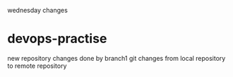 wednesday changes
# devops-practise
new repository
changes done by branch1
git changes from local repository to remote repository





